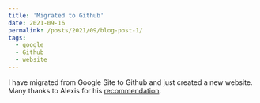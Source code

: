 ```yaml
---
title: 'Migrated to Github'
date: 2021-09-16
permalink: /posts/2021/09/blog-post-1/
tags:
  - google 
  - Github
  - website
---
```


I have migrated from Google Site to Github and just created a new website. Many thanks to Alexis for his [recommendation](https://alexisakira.github.io/posts/2020/08/blog-post-1/).
